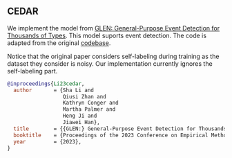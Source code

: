 ## CEDAR

We implement the model from [GLEN: General-Purpose Event Detection for Thousands of Types](https://arxiv.org/abs/2303.09093). This model suports event detection. The code is adapted from the original [codebase](https://github.com/ZQS1943/GLEN). 

Notice that the original paper considers self-labeling during training as the dataset they consider is noisy. Our implementation currently ignores the self-labeling part.


```bib
@inproceedings{Li23cedar,
  author       = {Sha Li and
                  Qiusi Zhan and
                  Kathryn Conger and
                  Martha Palmer and
                  Heng Ji and
                  Jiawei Han},
  title        = {{GLEN:} General-Purpose Event Detection for Thousands of Types},
  booktitle    = {Proceedings of the 2023 Conference on Empirical Methods in Natural Language Processing (EMNLP)},
  year         = {2023},
}
```
